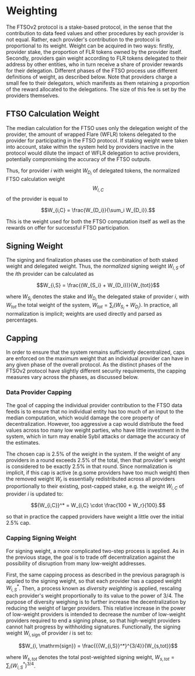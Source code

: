 # Weighting
The FTSOv2 protocol is a stake-based protocol, in the sense that the contribution to data feed values and other procedures by each provider is not equal. Rather, each provider's contribution to the protocol is proportional to its weight. Weight can be acquired in two ways: firstly, provider stake, the proportion of FLR tokens owned by the provider itself. Secondly, providers gain weight according to FLR tokens delegated to their address by other entities, who in turn receive a share of provider rewards for their delegation. Different phases of the FTSO process use different definitions of weight, as described below. Note that providers charge a small fee to their delegators, which manifests as them retaining a proportion of the reward allocated to the delegations. The size of this fee is set by the providers themselves.

## FTSO Calculation Weight
The median calculation for the FTSO uses only the delegation weight of the provider, the amount of wrapped Flare (WFLR) tokens delegated to the provider for participating in the FTSO protocol. If staking weight were taken into account, stake within the system held by providers inactive in the protocol would dilute the impact of WFLR delegation to active providers, potentially compromising the accuracy of the FTSO outputs.

Thus, for provider $i$ with weight $W_{D_i}$ of delegated tokens, the normalized FTSO calculation weight $$W_{i,C}$$ of the provider is equal to

$$W_{i,C} = \frac{W_{D_i}}{\sum_i W_{D_i}}.$$

This is the weight used for both the FTSO computation itself as well as the rewards on offer for successful FTSO participation.


## Signing Weight
The signing and finalization phases use the combination of both staked weight and delegated weight. Thus, the *normalized* signing weight $W_{i,S}$ of the $i$th provider can be calculated as 

$$W_{i,S} = \frac{(W_{S_i} + W_{D_i})}{W_{tot}}$$

where $W_{S_i}$ denotes the stake and $W_{D_i}$ the delegated stake of provider $i$, with $W_{tot}$ the total weight of the system, $W_{tot} = \sum_i (W_{S_i} + W_{D_i})$. In practice, all normalization is implicit; weights are used directly and parsed as percentages.

## Capping
In order to ensure that the system remains sufficiently decentralized, caps are enforced on the maximum weight that an individual provider can have in any given phase of the overall protocol. As the distinct phases of the FTSOv2 protocol have slightly different security requirements, the capping measures vary across the phases, as discussed below.

### Data Provider Capping
The goal of capping the individual provider contribution to the FTSO data feeds is to ensure that no individual entity has too much of an input to the median computation, which would damage the core property of decentralization. However, too aggressive a cap would distribute the feed values across too many low weight parties, who have little investment in the system, which in turn may enable Sybil attacks or damage the accuracy of the estimates.

The chosen cap is 2.5% of the weight in the system. If the weight of any providers in a round exceeds 2.5% of the total, then that provider's weight is considered to be exactly 2.5% in that round. Since normalization is implicit, if this cap is active (e.g.some providers have too much weight) then the removed weight $W_r$ is essentially redistributed across all providers proportionally to their existing, post-capped stake, e.g. the weight $W_{i,C}$ of provider $i$ is updated to:

$${W_{i,C}}^* = W_{i,C} \cdot \frac{100 + W_r}{100}.$$

so that in practice the capped providers have weight a little over the initial 2.5% cap.

### Capping Signing Weight
For signing weight, a more complicated two-step process is applied. As in the previous stage, the goal is to trade off decentralization against the possibility of disruption from many low-weight addresses. 

First, the same capping process as described in the previous paragraph is applied to the signing weight, so that each provider has a capped weight ${W_{i,S}}^*$. Then, a process known as *diversity weighting* is applied, rescaling each provider's weight proportionally to its value to the power of $3/4$. The purpose of diversity weighing is to further increase the decentralization by reducing the weight of larger providers. This relative increase in the power of low-weight providers is intended to decrease the number of low-weight providers required to end a signing phase, so that high-weight providers cannot halt progress by withholding signatures. Functionally, the signing weight $W_{i, \mathrm{sign}}$ of provider $i$ is set to:

$$W_{i, \mathrm{sign}} = \frac{{{W_{i,S}}^*}^{3/4}}{W_{s,tot}}$$

where $W_{s,tot}$ denotes the total post-weighted signing weight, $W_{s,tot} = \sum_i ({W_{i,S}}^*)^{3/4}$.